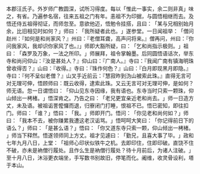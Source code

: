 本郡汪氏子。外岁师广教圆深，试所习得度。每以「惟此一事实，余二则非真」味之，有省。乃遍参名宿，往来五祖之门有年。恚祖不为印据，与圆悟相继而去。及悟还侍五祖得彻证，而师忽至。意欲他迈，悟勉令挂搭，且曰：​「某与兄相别始月余，比旧相见时如何？​」师曰：​「我所疑者此也。​」遂参堂。一日闻祖举：​「僧问赵州：『如何是和尚家风？』州曰：『老僧耳聋，高声问将来。』僧再问，州曰：『你问我家风，我却识你家风了也。』」师即大豁所疑，曰：​「乞和尚指示极则。​」祖曰：​「森罗及万象，一法之所印。​」师展拜，祖令掌翰墨。后同圆悟语话次，举东寺和尚问仰山：『汝是甚处人？』仰山曰：『广南人。』寺曰：『我闻广南有镇海明珠曾收得否？』山曰：『收得。』寺曰：『珠作何色？』山曰：『白月即现黑月即隐。』寺曰：『何不呈似老僧？』山叉手近前云：『慧寂昨到沩山被索此珠。』直得无言可对无理可伸，悟顾师曰：既云收得，逮索此珠。又云无言可对无理可伸，是如何？师无语。忽一日谓悟曰：​「仰山见东寺因缘，我有语也。东寺当时只索一颗珠，仰山倾出一栲楮。​」悟深肯之。乃告之曰：​「老兄更宜亲近老和尚去。​」师一日造方丈，未及语。被祖诟詈懡㦬而退，归寮闭门打睡，恨祖不已。悟已密知，即往扣门。师曰：​「谁？​」悟曰：​「我。​」师即开门。悟问：​「你见老和尚何如？​」师曰：​「我本不去，被你赚累我遭这老汉诟骂。​」悟呵呵大笑曰：​「你记得前日下的语么？​」师曰：​「是甚么语？​」悟曰：​「你又道东寺只索一颗，仰山倾出一栲楮。​」师当下释然。悟遂领师同上方丈。祖才见遽曰：​「勤兄，且喜大事了毕。​」政和七年九月八日，上堂：​「祖师心印状似铁牛之机。去即印住，住即印破。直饶不住不破，亦未是衲僧行履处。且作么生是衲僧行履处？待十月前后，为诸人注破。​」至十月八日，沐浴更衣端坐，手写数书别故旧，停笔而化。阇维，收灵骨设利，塔于本山。